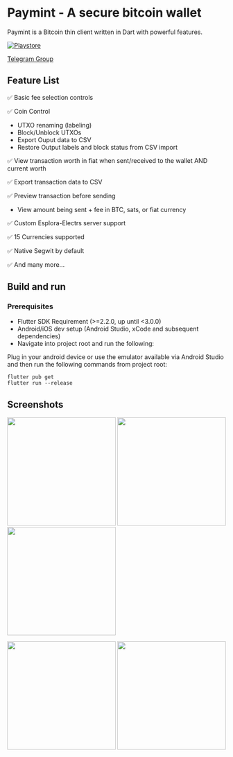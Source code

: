 # Paymint - A secure bitcoin wallet
Paymint is a Bitcoin thin client written in Dart with powerful features.

[![Playstore](https://bluewallet.io/img/play-store-badge.svg)](https://play.google.com/store/apps/details?id=com.paymintlabs.paymint)

[Telegram Group](https://www.t.me/paymintwallet)

## Feature List
✅ Basic fee selection controls

✅ Coin Control
- UTXO renaming (labeling)
- Block/Unblock UTXOs
- Export Ouput data to CSV
- Restore Output labels and block status from CSV import
 
✅ View transaction worth in fiat when sent/received to the wallet AND current worth

✅ Export transaction data to CSV

✅ Preview transaction before sending
- View amount being sent + fee in BTC, sats, or fiat currency

✅ Custom Esplora-Electrs server support

✅ 15 Currencies supported

✅ Native Segwit by default

✅ And many more...

## Build and run
### Prerequisites
- Flutter SDK Requirement (>=2.2.0, up until <3.0.0)
- Android/iOS dev setup (Android Studio, xCode and subsequent dependencies)
- Navigate into project root and run the following:

Plug in your android device or use the emulator available via Android Studio and then run the following commands from project root:
```
flutter pub get
flutter run --release
```

## Screenshots
<img src="https://i.imgur.com/wwFTog5.jpg" width="250"> <img src="https://i.imgur.com/S7hJvfu.jpg" width="250"> <img src="https://i.imgur.com/aUPmgEq.jpg" width="250">

<img src="https://i.imgur.com/A94PyL4.jpg" width="250"> <img src="https://i.imgur.com/D602Htc.jpg" width="250">
